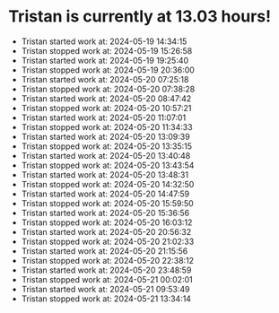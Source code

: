 # Tristan is currently at 13.03 hours!
* Tristan started work at: 2024-05-19 14:34:15
* Tristan stopped work at: 2024-05-19 15:26:58
* Tristan started work at: 2024-05-19 19:25:40
* Tristan stopped work at: 2024-05-19 20:36:00
* Tristan started work at: 2024-05-20 07:25:18
* Tristan stopped work at: 2024-05-20 07:38:28
* Tristan started work at: 2024-05-20 08:47:42
* Tristan stopped work at: 2024-05-20 10:57:21
* Tristan started work at: 2024-05-20 11:07:01
* Tristan stopped work at: 2024-05-20 11:34:33
* Tristan started work at: 2024-05-20 13:09:39
* Tristan stopped work at: 2024-05-20 13:35:15
* Tristan started work at: 2024-05-20 13:40:48
* Tristan stopped work at: 2024-05-20 13:43:54
* Tristan started work at: 2024-05-20 13:48:31
* Tristan stopped work at: 2024-05-20 14:32:50
* Tristan started work at: 2024-05-20 14:47:59
* Tristan stopped work at: 2024-05-20 15:59:50
* Tristan started work at: 2024-05-20 15:36:56
* Tristan stopped work at: 2024-05-20 16:03:12
* Tristan started work at: 2024-05-20 20:56:32
* Tristan stopped work at: 2024-05-20 21:02:33
* Tristan started work at: 2024-05-20 21:15:56
* Tristan stopped work at: 2024-05-20 22:38:12
* Tristan started work at: 2024-05-20 23:48:59
* Tristan stopped work at: 2024-05-21 00:02:01
* Tristan started work at: 2024-05-21 09:53:49
* Tristan stopped work at: 2024-05-21 13:34:14
